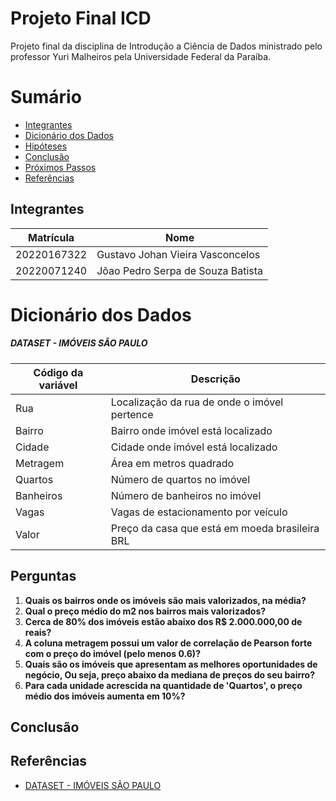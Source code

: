 # Projeto Final ICD

Projeto final da disciplina de Introdução a Ciência de Dados ministrado pelo professor Yuri Malheiros pela Universidade Federal da Paraíba.

# Sumário
- [Integrantes](#integrantes)
- [Dicionário dos Dados](#dicionário-dos-dados)
- [Hipóteses](#hipóteses)
- [Conclusão](#conclusão)
- [Próximos Passos](#próximos-passos)
- [Referências](#referências)

## Integrantes
Matrícula | Nome
--- | ---
20220167322 | Gustavo Johan Vieira Vasconcelos
20220071240 | Jõao Pedro Serpa de Souza Batista

# Dicionário dos Dados
##### DATASET - IMÓVEIS SÃO PAULO
| Código da variável | Descrição |
| --- | --- |
Rua | Localização da rua de onde o imóvel pertence
Bairro | Bairro onde imóvel está localizado
Cidade | Cidade onde imóvel está localizado
Metragem | Área em metros quadrado
Quartos | Número de quartos no imóvel
Banheiros | Número de banheiros no imóvel
Vagas |  Vagas de estacionamento por veículo
Valor | Preço da casa que está em moeda brasileira BRL

## Perguntas
1. **Quais os bairros onde os imóveis são mais valorizados, na média?**
2. **Qual o preço médio do m2 nos bairros mais valorizados?**
3. **Cerca de 80% dos imóveis estão abaixo dos R$ 2.000.000,00 de reais?**
4. **A coluna metragem possui um valor de correlação de Pearson forte com o preço do imóvel (pelo menos 0.6)?**
5. **Quais são os imóveis que apresentam as melhores oportunidades de negócio, Ou seja, preço abaixo da mediana de preços do seu bairro?**
6. **Para cada unidade acrescida na quantidade de 'Quartos', o preço médio dos imóveis aumenta em 10%?**

## Conclusão

## Referências
- [DATASET - IMÓVEIS SÃO PAULO](https://gist.githubusercontent.com/tgcsantos/3bdb29eba6ce391e90df2b72205ba891/raw/22fa920e80c9fa209a9fccc8b52d74cc95d1599b/dados_imoveis.csv)
